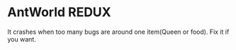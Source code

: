 # AntWorld REDUX
It crashes when too many bugs are around one item(Queen or food). Fix it if you want.